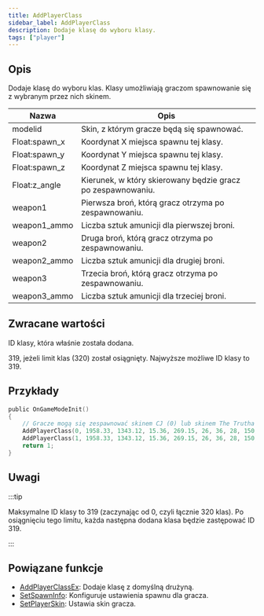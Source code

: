 ```yaml
---
title: AddPlayerClass
sidebar_label: AddPlayerClass
description: Dodaje klasę do wyboru klasy.
tags: ["player"]
---
```


## Opis

Dodaje klasę do wyboru klas. Klasy umożliwiają graczom spawnowanie się z wybranym przez nich skinem.

| Nazwa         | Opis                                                        |
| ------------- | ----------------------------------------------------------- |
| modelid       | Skin, z którym gracze będą się spawnować.                   |
| Float:spawn_x | Koordynat X miejsca spawnu tej klasy.                       |
| Float:spawn_y | Koordynat Y miejsca spawnu tej klasy.                       |
| Float:spawn_z | Koordynat Z miejsca spawnu tej klasy.                       |
| Float:z_angle | Kierunek, w który skierowany będzie gracz po zespawnowaniu. |
| weapon1       | Pierwsza broń, którą gracz otrzyma po zespawnowaniu.        |
| weapon1_ammo  | Liczba sztuk amunicji dla pierwszej broni.                  |
| weapon2       | Druga broń, którą gracz otrzyma po zespawnowaniu.           |
| weapon2_ammo  | Liczba sztuk amunicji dla drugiej broni.                    |
| weapon3       | Trzecia broń, którą gracz otrzyma po zespawnowaniu.         |
| weapon3_ammo  | Liczba sztuk amunicji dla trzeciej broni.                   |

## Zwracane wartości

ID klasy, która właśnie została dodana.

319, jeżeli limit klas (320) został osiągnięty. Najwyższe możliwe ID klasy to 319.

## Przykłady

```c
public OnGameModeInit()
{
    // Gracze mogą się zespawnować skinem CJ (0) lub skinem The Trutha (1).
    AddPlayerClass(0, 1958.33, 1343.12, 15.36, 269.15, 26, 36, 28, 150, 0, 0); // CJ
    AddPlayerClass(1, 1958.33, 1343.12, 15.36, 269.15, 26, 36, 28, 150, 0, 0); // The Truth
    return 1;
}
```

## Uwagi

:::tip

Maksymalne ID klasy to 319 (zaczynając od 0, czyli łącznie 320 klas). Po osiągnięciu tego limitu, każda następna dodana klasa będzie zastępować ID 319.

:::

## Powiązane funkcje

- [AddPlayerClassEx](AddPlayerClassEx): Dodaje klasę z domyślną drużyną.
- [SetSpawnInfo](SetSpawnInfo): Konfiguruje ustawienia spawnu dla gracza.
- [SetPlayerSkin](SetPlayerSkin): Ustawia skin gracza.
